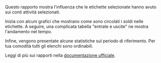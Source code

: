 Questo rapporto mostra l'influenza che le etichette selezionate hanno avuto sui conti attività selezionati.

Inizia con alcuni grafici che mostrano come sono circolati i soldi nelle etichette. A seguire, una complicata tabella "entrate e uscite" ne mostra l'andamento nel tempo.

Infine, vengono presentate alcune statistiche sul periodo di riferimento. Per tua comodità tutti gli elenchi sono ordinabili.

Leggi di più sui rapporti nella [documentazione ufficiale](https://docs.firefly-iii.org/advanced-concepts/reports).